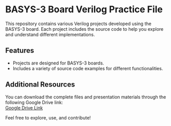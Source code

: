 # BASYS-3 Board Verilog Practice File

This repository contains various Verilog projects developed using the BASYS-3 board. Each project includes the source code to help you explore and understand different implementations.

## Features
- Projects are designed for BASYS-3 boards.
- Includes a variety of source code examples for different functionalities.

## Additional Resources
You can download the complete files and presentation materials through the following Google Drive link:  
[Google Drive Link](https://drive.google.com/drive/folders/1bRXAC6_e-5V-ULWBg4-FROQV3NxqsIdX?usp=drive_link)

Feel free to explore, use, and contribute!
